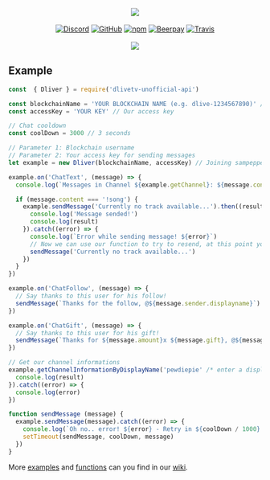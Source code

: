 
<p align="center">
    <a href="#"><img src="https://i.imgur.com/XXdD3AH.png" /></a>
    <br />
    <br />
    <a href="https://discord.gg/hRWra7r"><img alt="Discord" src="https://img.shields.io/discord/567034368002883594.svg?label=Discord&style=for-the-badge"></a>
    <a href="https://github.com/timedotcc/dlivetv-unofficial-api/blob/master/LICENSE"><img alt="GitHub" src="https://img.shields.io/github/license/timedotcc/dlivetv-unofficial-api.svg?style=for-the-badge"></a>
    <a href="https://nodei.co/npm/dlivetv-unofficial-api/"><img alt="npm" src="https://img.shields.io/npm/v/dlivetv-unofficial-api.svg?style=for-the-badge"></a>
    <a href="https://beerpay.io/timedotcc/dlivetv-unofficial-api"><img alt="Beerpay" src="https://img.shields.io/beerpay/timedotcc/dlivetv-unofficial-api.svg?label=Donate&style=for-the-badge"></a>
	<a href="#"><img alt="Travis" src="https://img.shields.io/travis/com/timedotcc/dlivetv-unofficial-api.svg?style=for-the-badge"</a>
    <br />
    <br />
    <a href="https://nodei.co/npm/dlivetv-unofficial-api/"><img src="https://nodei.co/npm/dlivetv-unofficial-api.png?mini=true"></a>
</p>

## Example
```js
const  { Dliver } = require('dlivetv-unofficial-api')

const blockchainName = 'YOUR BLOCKCHAIN NAME (e.g. dlive-1234567890)' // Our Blockchain username
const accessKey = 'YOUR KEY' // Our access key

// Chat cooldown
const coolDown = 3000 // 3 seconds

// Parameter 1: Blockchain username
// Parameter 2: Your access key for sending messages
let example = new Dliver(blockchainName, accessKey) // Joining sampepper

example.on('ChatText', (message) => {
  console.log(`Messages in Channel ${example.getChannel}: ${message.content}`)

  if (message.content === '!song') {
    example.sendMessage('Currently no track available...').then((result) => {
      console.log('Message sended!')
      console.log(result)
    }).catch((error) => {
      console.log(`Error while sending message! ${error}`)
      // Now we can use our function to try to resend, at this point you would directly use our own function. Please do not use this example in productive use, because it is ...
      sendMessage('Currently no track available...')
    })
  }
})

example.on('ChatFollow', (message) => {
  // Say thanks to this user for his follow!
  sendMessage(`Thanks for the follow, @${message.sender.displayname}`)
})

example.on('ChatGift', (message) => {
  // Say thanks to this user for his gift!
  sendMessage(`Thanks for ${message.amount}x ${message.gift}, @${message.sender.displayname}`)
})

// Get our channel informations
example.getChannelInformationByDisplayName('pewdiepie' /* enter a displayname, not the Blockchain username */).then((result) => {
  console.log(result)
}).catch((error) => {
  console.log(error)
})

function sendMessage (message) {
  example.sendMessage(message).catch((error) => {
    console.log(`Oh no.. error! ${error} - Retry in ${coolDown / 1000} seconds!`)
    setTimeout(sendMessage, coolDown, message)
  })
}
```
	 
More [examples](https://github.com/timedotcc/dlivetv-unofficial-api/wiki/Examples) and [functions](https://github.com/timedotcc/dlivetv-unofficial-api/wiki/Functions) can you find in our [wiki](https://github.com/timedotcc/dlivetv-unofficial-api/wiki).

